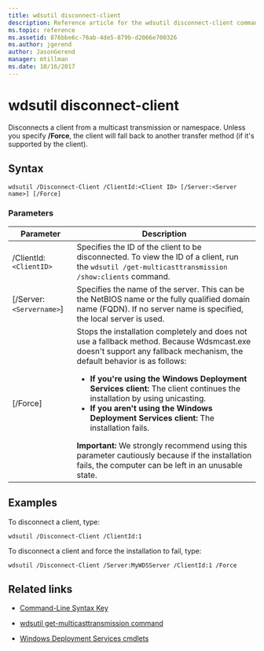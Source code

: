 ```yaml
---
title: wdsutil disconnect-client
description: Reference article for the wdsutil disconnect-client command, which disconnects a client from a multicast transmission or namespace.
ms.topic: reference
ms.assetid: 876bbe6c-76ab-4de5-879b-d2066e700326
ms.author: jgerend
author: JasonGerend
manager: mtillman
ms.date: 10/16/2017
---
```


# wdsutil disconnect-client

Disconnects a client from a multicast transmission or namespace. Unless you specify **/Force**, the client will fall back to another transfer method (if it's supported by the client).

## Syntax

```
wdsutil /Disconnect-Client /ClientId:<Client ID> [/Server:<Server name>] [/Force]
```

### Parameters

| Parameter | Description |
|--|--|
| /ClientId:`<ClientID>` | Specifies the ID of the client to be disconnected. To view the ID of a client, run the `wdsutil /get-multicasttransmission /show:clients` command. |
| [/Server:`<Servername>`] | Specifies the name of the server. This can be the NetBIOS name or the fully qualified domain name (FQDN). If no server name is specified, the local server is used. |
| [/Force] | Stops the installation completely and does not use a fallback method. Because Wdsmcast.exe doesn't support any fallback mechanism, the default behavior is as follows:<ul><li>**If you're using the Windows Deployment Services client:** The client continues the installation by using unicasting.</li><li>**If you aren't using the Windows Deployment Services client:** The installation fails.</li></ul>**Important:** We strongly recommend using this parameter cautiously because if the installation fails, the computer can be left in an unusable state. |

## Examples

To disconnect a client, type:

```
wdsutil /Disconnect-Client /ClientId:1
```

To disconnect a client and force the installation to fail, type:

```
wdsutil /Disconnect-Client /Server:MyWDSServer /ClientId:1 /Force
```

## Related links

- [Command-Line Syntax Key](command-line-syntax-key.md)

- [wdsutil get-multicasttransmission command](wdsutil-get-multicasttransmission.md)

- [Windows Deployment Services cmdlets](/powershell/module/wds)

